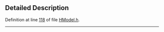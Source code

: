 ## Detailed Description

Definition at line <a href="HModel_8h-source.md#l00118" class="el">118</a> of file <a href="HModel_8h-source.md" class="el">HModel.h</a>.

------------------------------------------------------------------------

